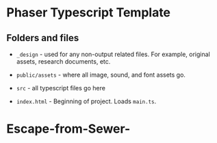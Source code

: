 # Phaser Typescript Template

## Folders and files

- `_design` - used for any non-output related files. For example, original assets, research documents, etc.
- `public/assets` - where all image, sound, and font assets go.
- `src` - all typescript files go here

- `index.html` - Beginning of project. Loads `main.ts`.


# Escape-from-Sewer-
